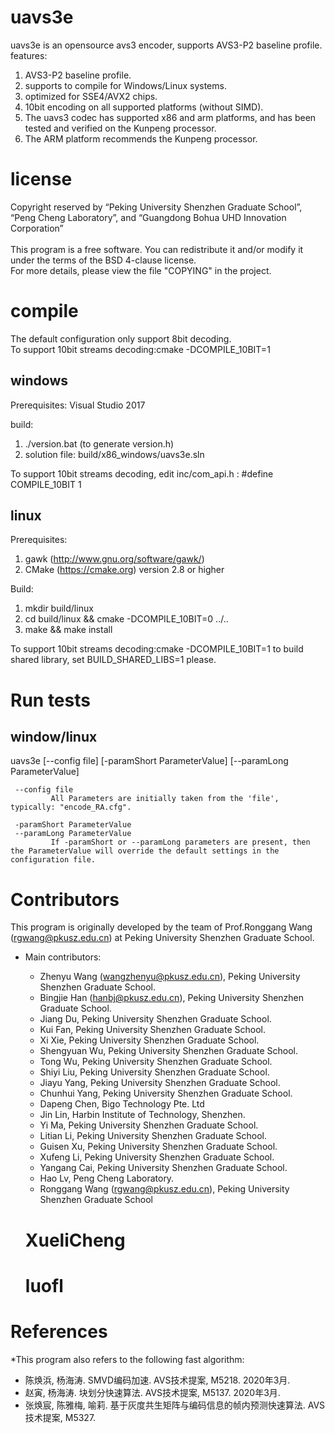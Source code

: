 # uavs3e
 uavs3e is an opensource avs3 encoder, supports AVS3-P2 baseline profile. <br>
 features:
 1) AVS3-P2 baseline profile.
 2) supports to compile for Windows/Linux systems.
 3) optimized for SSE4/AVX2 chips.
 4) 10bit encoding on all supported platforms (without SIMD).
 5) The uavs3 codec has supported x86 and arm platforms, and has been tested and verified on the Kunpeng processor. 
 6) The ARM platform recommends the Kunpeng processor.

# license
  Copyright reserved by “Peking University Shenzhen Graduate School”, “Peng Cheng Laboratory”, and “Guangdong Bohua UHD Innovation Corporation” <br><br>
  This program is a free software. You can redistribute it and/or modify it under the terms of the BSD 4-clause license. <br>
  For more details, please view the file "COPYING" in the project.
  
# compile
  The default configuration only support 8bit decoding. <br>
  To support 10bit streams decoding:cmake -DCOMPILE_10BIT=1 

## windows
Prerequisites:
  Visual Studio 2017

build:
  1. ./version.bat (to generate version.h)
  2. solution file: build/x86_windows/uavs3e.sln 
  
  To support 10bit streams decoding, edit inc/com_api.h : #define COMPILE_10BIT 1 

## linux
Prerequisites:
  1. gawk (http://www.gnu.org/software/gawk/)
  2. CMake (https://cmake.org) version 2.8 or higher
  
Build:
  1. mkdir build/linux
  2. cd build/linux && cmake -DCOMPILE_10BIT=0 ../..
  3. make && make install
  
  To support 10bit streams decoding:cmake -DCOMPILE_10BIT=1
  to build shared library, set BUILD_SHARED_LIBS=1 please.

# Run tests
## window/linux

  uavs3e [--config file] [-paramShort ParameterValue] [--paramLong ParameterValue]

     --config file    
             All Parameters are initially taken from the 'file', typically: "encode_RA.cfg".

     -paramShort ParameterValue
     --paramLong ParameterValue
             If -paramShort or --paramLong parameters are present, then the ParameterValue will override the default settings in the configuration file.


# Contributors
This program is originally developed by the team of Prof.Ronggang Wang (rgwang@pkusz.edu.cn) at Peking University Shenzhen Graduate School. <br>

* Main contributors:  
  * Zhenyu Wang (wangzhenyu@pkusz.edu.cn), Peking University Shenzhen Graduate School. 
  * Bingjie Han (hanbj@pkusz.edu.cn), Peking University Shenzhen Graduate School. 
  * Jiang Du, Peking University Shenzhen Graduate School. 
  * Kui Fan, Peking University Shenzhen Graduate School. 
  * Xi Xie, Peking University Shenzhen Graduate School. 
  * Shengyuan Wu, Peking University Shenzhen Graduate School. 
  * Tong Wu, Peking University Shenzhen Graduate School. 
  * Shiyi Liu, Peking University Shenzhen Graduate School. 
  * Jiayu Yang, Peking University Shenzhen Graduate School. 
  * Chunhui Yang, Peking University Shenzhen Graduate School.
  * Dapeng Chen, Bigo Technology Pte. Ltd 
  * Jin Lin, Harbin Institute of Technology, Shenzhen.
  * Yi Ma, Peking University Shenzhen Graduate School. 
  * Litian Li, Peking University Shenzhen Graduate School. 
  * Guisen Xu, Peking University Shenzhen Graduate School. 
  * Xufeng Li, Peking University Shenzhen Graduate School. 
  * Yangang Cai, Peking University Shenzhen Graduate School. 
  * Hao Lv, Peng Cheng Laboratory. 
  * Ronggang Wang (rgwang@pkusz.edu.cn), Peking University Shenzhen Graduate School

  # XueliCheng
  # luofl

# References
*This program also refers to the following fast algorithm:
  * 陈焕浜, 杨海涛. SMVD编码加速. AVS技术提案, M5218. 2020年3月.
  * 赵寅, 杨海涛. 块划分快速算法. AVS技术提案, M5137. 2020年3月.
  * 张焕宸, 陈雅梅, 喻莉. 基于灰度共生矩阵与编码信息的帧内预测快速算法. AVS技术提案, M5327.
